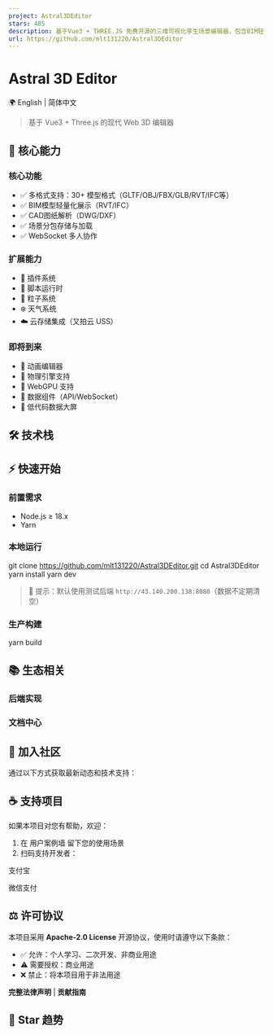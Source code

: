 ```yaml
---
project: Astral3DEditor
stars: 485
description: 基于Vue3 + THREE.JS 免费开源的三维可视化孪生场景编辑器，包含BIM轻量化、CAD解析预览、粒子系统、插件系统等特色功能。               Based on vue3 + three.js free open source 3D visual twin scene editor, including BIM lightweight, CAD analysis preview, particle system, plug-in system and other features.
url: https://github.com/mlt131220/Astral3DEditor
---
```


Astral 3D Editor
================

🌍 English | 简体中文

> 基于 Vue3 + Three.js 的现代 Web 3D 编辑器

🚀 核心能力
-------

### 核心功能

-   ✅ 多格式支持：30+ 模型格式（GLTF/OBJ/FBX/GLB/RVT/IFC等）
-   ✅ BIM模型轻量化展示（RVT/IFC）
-   ✅ CAD图纸解析（DWG/DXF）
-   ✅ 场景分包存储与加载
-   ✅ WebSocket 多人协作

### 扩展能力

-   🧩 插件系统
-   📜 脚本运行时
-   💫 粒子系统
-   ❄️ 天气系统
-   ☁️ 云存储集成（又拍云 USS）

### 即将到来

-   🚧 动画编辑器
-   🚧 物理引擎支持
-   🚧 WebGPU 支持
-   🚧 数据组件（API/WebSocket）
-   🚧 低代码数据大屏

🛠️ 技术栈
-------

⚡ 快速开始
------

### 前置需求

-   Node.js ≥ 18.x
-   Yarn

### 本地运行

git clone https://github.com/mlt131220/Astral3DEditor.git
cd Astral3DEditor
yarn install
yarn dev

> 📢 提示：默认使用测试后端 `http://43.140.200.138:8080`（数据不定期清空）

### 生产构建

yarn build

📚 生态相关
-------

### 后端实现

### 文档中心

💬 加入社区
-------

通过以下方式获取最新动态和技术支持：

☕ 支持项目
------

如果本项目对您有帮助，欢迎：

1.  在 用户案例墙 留下您的使用场景
2.  扫码支持开发者：

支付宝

微信支付

⚖️ 许可协议
-------

本项目采用 **Apache-2.0 License** 开源协议，使用时请遵守以下条款：

-   ✅ 允许：个人学习、二次开发、非商业用途
-   ⚠️ 需要授权：商业用途
-   ❌ 禁止：将本项目用于非法用途

**完整法律声明** | **贡献指南**

🌟 Star 趋势
----------
